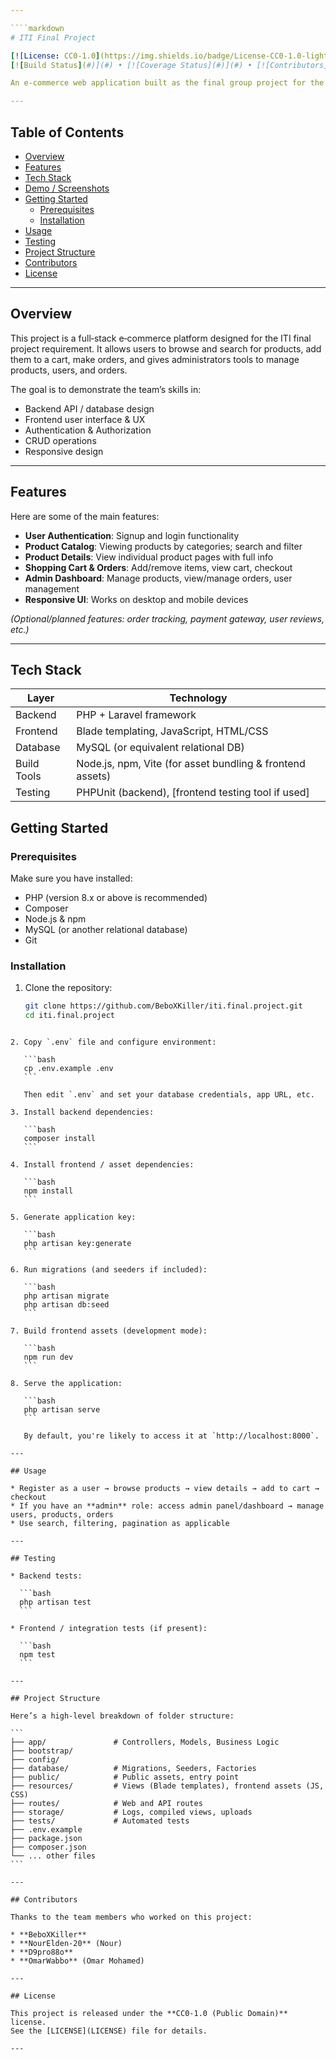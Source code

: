```yaml
---

````markdown
# ITI Final Project

[![License: CC0‑1.0](https://img.shields.io/badge/License‑CC0‑1.0‑lightgrey.svg)](#license)  
[![Build Status](#)](#) • [![Coverage Status](#)](#) • [![Contributors](https://img.shields.io/badge/Contributors‑4‑blue.svg)](#contributors)

An e‑commerce web application built as the final group project for the **Information Technology Institute (ITI)**.

---
```


## Table of Contents

- [Overview](#overview)  
- [Features](#features)  
- [Tech Stack](#tech-stack)  
- [Demo / Screenshots](#demo--screenshots)  
- [Getting Started](#getting-started)  
  - [Prerequisites](#prerequisites)  
  - [Installation](#installation)  
- [Usage](#usage)  
- [Testing](#testing)  
- [Project Structure](#project-structure)  
- [Contributors](#contributors)  
- [License](#license)

---

## Overview

This project is a full‑stack e‑commerce platform designed for the ITI final project requirement. It allows users to browse and search for products, add them to a cart, make orders, and gives administrators tools to manage products, users, and orders.

The goal is to demonstrate the team’s skills in:

- Backend API / database design  
- Frontend user interface & UX  
- Authentication & Authorization  
- CRUD operations  
- Responsive design  

---

## Features

Here are some of the main features:

- **User Authentication**: Signup and login functionality  
- **Product Catalog**: Viewing products by categories; search and filter  
- **Product Details**: View individual product pages with full info  
- **Shopping Cart & Orders**: Add/remove items, view cart, checkout  
- **Admin Dashboard**: Manage products, view/manage orders, user management  
- **Responsive UI**: Works on desktop and mobile devices  

*(Optional/planned features: order tracking, payment gateway, user reviews, etc.)*

---

## Tech Stack

| Layer | Technology |
|-------|------------|
| Backend | PHP + Laravel framework |
| Frontend | Blade templating, JavaScript, HTML/CSS |
| Database | MySQL (or equivalent relational DB) |
| Build Tools | Node.js, npm, Vite (for asset bundling & frontend assets) |
| Testing | PHPUnit (backend), [frontend testing tool if used] |

<!-- ---

## Demo / Screenshots

*(You can replace these with real screenshots from your app)*

> ![Home Page](path/to/screenshot1.png)  
> ![Product Page](path/to/screenshot2.png)  
> ![Cart & Checkout](path/to/screenshot3.png)  

--- -->

## Getting Started

### Prerequisites

Make sure you have installed:

- PHP (version 8.x or above is recommended)  
- Composer  
- Node.js & npm  
- MySQL (or another relational database)  
- Git  

### Installation

1. Clone the repository:

   ```bash
   git clone https://github.com/BeboXKiller/iti.final.project.git
   cd iti.final.project
````

2. Copy `.env` file and configure environment:

   ```bash
   cp .env.example .env
   ```

   Then edit `.env` and set your database credentials, app URL, etc.

3. Install backend dependencies:

   ```bash
   composer install
   ```

4. Install frontend / asset dependencies:

   ```bash
   npm install
   ```

5. Generate application key:

   ```bash
   php artisan key:generate
   ```

6. Run migrations (and seeders if included):

   ```bash
   php artisan migrate
   php artisan db:seed
   ```

7. Build frontend assets (development mode):

   ```bash
   npm run dev
   ```

8. Serve the application:

   ```bash
   php artisan serve
   ```

   By default, you're likely to access it at `http://localhost:8000`.

---

## Usage

* Register as a user → browse products → view details → add to cart → checkout
* If you have an **admin** role: access admin panel/dashboard → manage users, products, orders
* Use search, filtering, pagination as applicable

---

## Testing

* Backend tests:

  ```bash
  php artisan test
  ```

* Frontend / integration tests (if present):

  ```bash
  npm test
  ```

---

## Project Structure

Here’s a high‑level breakdown of folder structure:

```
├── app/               # Controllers, Models, Business Logic
├── bootstrap/
├── config/
├── database/          # Migrations, Seeders, Factories
├── public/            # Public assets, entry point
├── resources/         # Views (Blade templates), frontend assets (JS, CSS)
├── routes/            # Web and API routes
├── storage/           # Logs, compiled views, uploads
├── tests/             # Automated tests
├── .env.example
├── package.json
├── composer.json
└── ... other files
```

---

## Contributors

Thanks to the team members who worked on this project:

* **BeboXKiller**
* **NourElden‑20** (Nour)
* **D9pro88o**
* **OmarWabbo** (Omar Mohamed)

---

## License

This project is released under the **CC0‑1.0 (Public Domain)** license.
See the [LICENSE](LICENSE) file for details.

---
